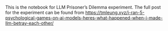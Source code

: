 This is the notebook for LLM Prisoner’s Dilemma experiment. The full post for the experiment can be found from
https://tmleung.xyz/i-ran-5-psychological-games-on-ai-models-heres-what-happened-when-i-made-llm-betray-each-other/
